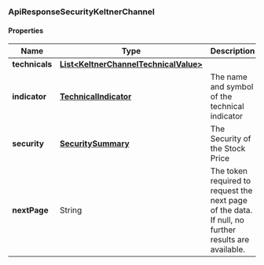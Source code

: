 
[//]: # (CLASS:ApiResponseSecurityKeltnerChannel)

[//]: # (KIND:object)

### ApiResponseSecurityKeltnerChannel

#### Properties

[//]: # (START_DEFINITION)

Name | Type | Description
------------ | ------------- | -------------
**technicals** | [**List&lt;KeltnerChannelTechnicalValue&gt;**](KeltnerChannelTechnicalValue.md) |  &nbsp;
**indicator** | [**TechnicalIndicator**](TechnicalIndicator.md) | The name and symbol of the technical indicator &nbsp;
**security** | [**SecuritySummary**](SecuritySummary.md) | The Security of the Stock Price &nbsp;
**nextPage** | String | The token required to request the next page of the data. If null, no further results are available. &nbsp;

[//]: # (END_DEFINITION)


[//]: # (CONTAINED_CLASS:KeltnerChannelTechnicalValue)


[//]: # (CONTAINED_CLASS:TechnicalIndicator)


[//]: # (CONTAINED_CLASS:SecuritySummary)





